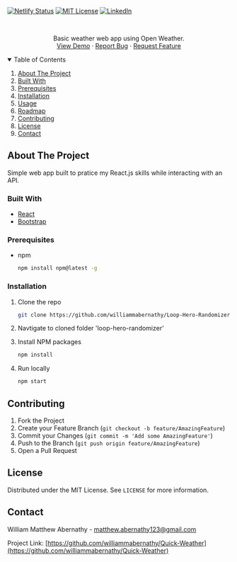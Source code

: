 [![Netlify Status](https://api.netlify.com/api/v1/badges/231d6f93-cae9-4264-96c4-40afdbc9adb2/deploy-status)](https://app.netlify.com/sites/wills-quick-weather/deploys)
[![MIT License][license-shield]][license-url]
[![LinkedIn][linkedin-shield]][linkedin-url]


<br />
<p align="center">
  <p align="center">
    Basic weather web app using Open Weather.
    <br />
    <a href="https://wills-quick-weather.netlify.app/">View Demo</a>
    ·
    <a href="https://github.com/williammabernathy/Quick-Weather/issues">Report Bug</a>
    ·
    <a href="https://github.com/williammabernathy/Quick-Weather/issues">Request Feature</a>
  </p>
</p>



<!-- TABLE OF CONTENTS -->
<details open="open">
  <summary>Table of Contents</summary>
  <ol>
    <li><a href="#about-the-project">About The Project</a></li>
    <li><a href="#built-with">Built With</a></li>
    <li><a href="#prerequisites">Prerequisites</a></li>
    <li><a href="#installation">Installation</a></li>
    <li><a href="#usage">Usage</a></li>
    <li><a href="#roadmap">Roadmap</a></li>
    <li><a href="#contributing">Contributing</a></li>
    <li><a href="#license">License</a></li>
    <li><a href="#contact">Contact</a></li>
  </ol>
</details>



<!-- ABOUT THE PROJECT -->
## About The Project

Simple web app built to pratice my React.js skills while interacting with an API.

### Built With
* [React](https://reactjs.org/)
* [Bootstrap](https://getbootstrap.com)

### Prerequisites

* npm
  ```sh
  npm install npm@latest -g
  ```

### Installation

1. Clone the repo
   ```sh
   git clone https://github.com/williammabernathy/Loop-Hero-Randomizer.git
   ```
2. Navtigate to cloned folder 'loop-hero-randomizer'

3. Install NPM packages
   ```sh
   npm install
   ```
4. Run locally
   ```sh
   npm start
   ```

<!-- CONTRIBUTING -->
## Contributing

1. Fork the Project
2. Create your Feature Branch (`git checkout -b feature/AmazingFeature`)
3. Commit your Changes (`git commit -m 'Add some AmazingFeature'`)
4. Push to the Branch (`git push origin feature/AmazingFeature`)
5. Open a Pull Request

<!-- LICENSE -->
## License

Distributed under the MIT License. See `LICENSE` for more information.

<!-- CONTACT -->
## Contact

William Matthew Abernathy - matthew.abernathy123@gmail.com

Project Link: [https://github.com/williammabernathy/Quick-Weather](https://github.com/williammabernathy/Quick-Weather)


<!-- MARKDOWN LINKS & IMAGES -->
<!-- https://www.markdownguide.org/basic-syntax/#reference-style-links -->
[license-shield]: https://img.shields.io/github/license/othneildrew/Best-README-Template.svg?style=for-the-badge
[license-url]: https://github.com/othneildrew/Best-README-Template/blob/master/LICENSE.txt
[linkedin-shield]: https://img.shields.io/badge/-LinkedIn-black.svg?style=for-the-badge&logo=linkedin&colorB=555
[linkedin-url]: https://www.linkedin.com/in/william-abernathy-b636a5199/
